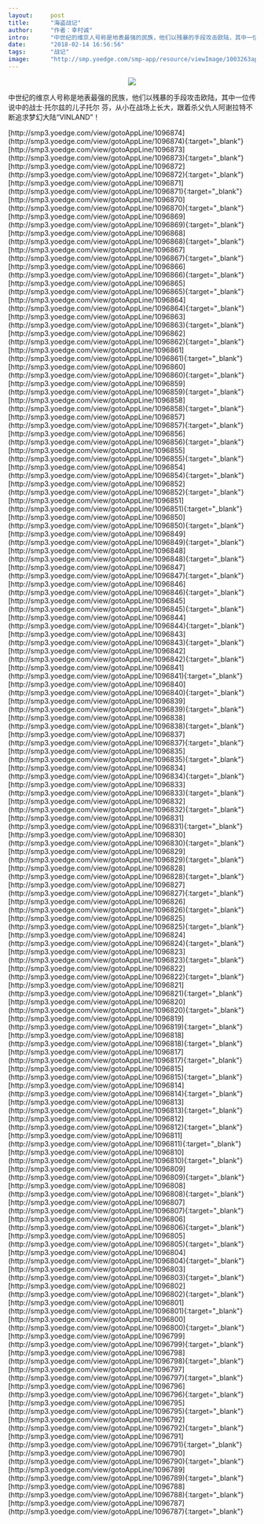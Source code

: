 ```yaml
---
layout:     post
title:      "海盗战记"
author:     "作者：幸村诚"
intro:      "中世纪的维京人号称是地表最强的民族，他们以残暴的手段攻击欧陆，其中一位传说中的战士‧托尔兹的儿子托尔 芬，从小在战场上长大，跟着杀父仇人阿谢拉特不断追求梦幻大陆“VINLAND”！"
date:       "2018-02-14 16:56:56"
tags:       "战记"
image:      "http://smp.yoedge.com/smp-app/resource/viewImage/1003263appline.png"
---
```

<div style="text-align: center">
<p><img src="http://smp.yoedge.com/smp-app/resource/viewImage/1003263appline.png"/></p>
</div>
<p class="post-meta">
<span>中世纪的维京人号称是地表最强的民族，他们以残暴的手段攻击欧陆，其中一位传说中的战士‧托尔兹的儿子托尔 芬，从小在战场上长大，跟着杀父仇人阿谢拉特不断追求梦幻大陆“VINLAND”！</span>
</p>
[http://smp3.yoedge.com/view/gotoAppLine/1096874](http://smp3.yoedge.com/view/gotoAppLine/1096874){:target="_blank"}
[http://smp3.yoedge.com/view/gotoAppLine/1096873](http://smp3.yoedge.com/view/gotoAppLine/1096873){:target="_blank"}
[http://smp3.yoedge.com/view/gotoAppLine/1096872](http://smp3.yoedge.com/view/gotoAppLine/1096872){:target="_blank"}
[http://smp3.yoedge.com/view/gotoAppLine/1096871](http://smp3.yoedge.com/view/gotoAppLine/1096871){:target="_blank"}
[http://smp3.yoedge.com/view/gotoAppLine/1096870](http://smp3.yoedge.com/view/gotoAppLine/1096870){:target="_blank"}
[http://smp3.yoedge.com/view/gotoAppLine/1096869](http://smp3.yoedge.com/view/gotoAppLine/1096869){:target="_blank"}
[http://smp3.yoedge.com/view/gotoAppLine/1096868](http://smp3.yoedge.com/view/gotoAppLine/1096868){:target="_blank"}
[http://smp3.yoedge.com/view/gotoAppLine/1096867](http://smp3.yoedge.com/view/gotoAppLine/1096867){:target="_blank"}
[http://smp3.yoedge.com/view/gotoAppLine/1096866](http://smp3.yoedge.com/view/gotoAppLine/1096866){:target="_blank"}
[http://smp3.yoedge.com/view/gotoAppLine/1096865](http://smp3.yoedge.com/view/gotoAppLine/1096865){:target="_blank"}
[http://smp3.yoedge.com/view/gotoAppLine/1096864](http://smp3.yoedge.com/view/gotoAppLine/1096864){:target="_blank"}
[http://smp3.yoedge.com/view/gotoAppLine/1096863](http://smp3.yoedge.com/view/gotoAppLine/1096863){:target="_blank"}
[http://smp3.yoedge.com/view/gotoAppLine/1096862](http://smp3.yoedge.com/view/gotoAppLine/1096862){:target="_blank"}
[http://smp3.yoedge.com/view/gotoAppLine/1096861](http://smp3.yoedge.com/view/gotoAppLine/1096861){:target="_blank"}
[http://smp3.yoedge.com/view/gotoAppLine/1096860](http://smp3.yoedge.com/view/gotoAppLine/1096860){:target="_blank"}
[http://smp3.yoedge.com/view/gotoAppLine/1096859](http://smp3.yoedge.com/view/gotoAppLine/1096859){:target="_blank"}
[http://smp3.yoedge.com/view/gotoAppLine/1096858](http://smp3.yoedge.com/view/gotoAppLine/1096858){:target="_blank"}
[http://smp3.yoedge.com/view/gotoAppLine/1096857](http://smp3.yoedge.com/view/gotoAppLine/1096857){:target="_blank"}
[http://smp3.yoedge.com/view/gotoAppLine/1096856](http://smp3.yoedge.com/view/gotoAppLine/1096856){:target="_blank"}
[http://smp3.yoedge.com/view/gotoAppLine/1096855](http://smp3.yoedge.com/view/gotoAppLine/1096855){:target="_blank"}
[http://smp3.yoedge.com/view/gotoAppLine/1096854](http://smp3.yoedge.com/view/gotoAppLine/1096854){:target="_blank"}
[http://smp3.yoedge.com/view/gotoAppLine/1096852](http://smp3.yoedge.com/view/gotoAppLine/1096852){:target="_blank"}
[http://smp3.yoedge.com/view/gotoAppLine/1096851](http://smp3.yoedge.com/view/gotoAppLine/1096851){:target="_blank"}
[http://smp3.yoedge.com/view/gotoAppLine/1096850](http://smp3.yoedge.com/view/gotoAppLine/1096850){:target="_blank"}
[http://smp3.yoedge.com/view/gotoAppLine/1096849](http://smp3.yoedge.com/view/gotoAppLine/1096849){:target="_blank"}
[http://smp3.yoedge.com/view/gotoAppLine/1096848](http://smp3.yoedge.com/view/gotoAppLine/1096848){:target="_blank"}
[http://smp3.yoedge.com/view/gotoAppLine/1096847](http://smp3.yoedge.com/view/gotoAppLine/1096847){:target="_blank"}
[http://smp3.yoedge.com/view/gotoAppLine/1096846](http://smp3.yoedge.com/view/gotoAppLine/1096846){:target="_blank"}
[http://smp3.yoedge.com/view/gotoAppLine/1096845](http://smp3.yoedge.com/view/gotoAppLine/1096845){:target="_blank"}
[http://smp3.yoedge.com/view/gotoAppLine/1096844](http://smp3.yoedge.com/view/gotoAppLine/1096844){:target="_blank"}
[http://smp3.yoedge.com/view/gotoAppLine/1096843](http://smp3.yoedge.com/view/gotoAppLine/1096843){:target="_blank"}
[http://smp3.yoedge.com/view/gotoAppLine/1096842](http://smp3.yoedge.com/view/gotoAppLine/1096842){:target="_blank"}
[http://smp3.yoedge.com/view/gotoAppLine/1096841](http://smp3.yoedge.com/view/gotoAppLine/1096841){:target="_blank"}
[http://smp3.yoedge.com/view/gotoAppLine/1096840](http://smp3.yoedge.com/view/gotoAppLine/1096840){:target="_blank"}
[http://smp3.yoedge.com/view/gotoAppLine/1096839](http://smp3.yoedge.com/view/gotoAppLine/1096839){:target="_blank"}
[http://smp3.yoedge.com/view/gotoAppLine/1096838](http://smp3.yoedge.com/view/gotoAppLine/1096838){:target="_blank"}
[http://smp3.yoedge.com/view/gotoAppLine/1096837](http://smp3.yoedge.com/view/gotoAppLine/1096837){:target="_blank"}
[http://smp3.yoedge.com/view/gotoAppLine/1096835](http://smp3.yoedge.com/view/gotoAppLine/1096835){:target="_blank"}
[http://smp3.yoedge.com/view/gotoAppLine/1096834](http://smp3.yoedge.com/view/gotoAppLine/1096834){:target="_blank"}
[http://smp3.yoedge.com/view/gotoAppLine/1096833](http://smp3.yoedge.com/view/gotoAppLine/1096833){:target="_blank"}
[http://smp3.yoedge.com/view/gotoAppLine/1096832](http://smp3.yoedge.com/view/gotoAppLine/1096832){:target="_blank"}
[http://smp3.yoedge.com/view/gotoAppLine/1096831](http://smp3.yoedge.com/view/gotoAppLine/1096831){:target="_blank"}
[http://smp3.yoedge.com/view/gotoAppLine/1096830](http://smp3.yoedge.com/view/gotoAppLine/1096830){:target="_blank"}
[http://smp3.yoedge.com/view/gotoAppLine/1096829](http://smp3.yoedge.com/view/gotoAppLine/1096829){:target="_blank"}
[http://smp3.yoedge.com/view/gotoAppLine/1096828](http://smp3.yoedge.com/view/gotoAppLine/1096828){:target="_blank"}
[http://smp3.yoedge.com/view/gotoAppLine/1096827](http://smp3.yoedge.com/view/gotoAppLine/1096827){:target="_blank"}
[http://smp3.yoedge.com/view/gotoAppLine/1096826](http://smp3.yoedge.com/view/gotoAppLine/1096826){:target="_blank"}
[http://smp3.yoedge.com/view/gotoAppLine/1096825](http://smp3.yoedge.com/view/gotoAppLine/1096825){:target="_blank"}
[http://smp3.yoedge.com/view/gotoAppLine/1096824](http://smp3.yoedge.com/view/gotoAppLine/1096824){:target="_blank"}
[http://smp3.yoedge.com/view/gotoAppLine/1096823](http://smp3.yoedge.com/view/gotoAppLine/1096823){:target="_blank"}
[http://smp3.yoedge.com/view/gotoAppLine/1096822](http://smp3.yoedge.com/view/gotoAppLine/1096822){:target="_blank"}
[http://smp3.yoedge.com/view/gotoAppLine/1096821](http://smp3.yoedge.com/view/gotoAppLine/1096821){:target="_blank"}
[http://smp3.yoedge.com/view/gotoAppLine/1096820](http://smp3.yoedge.com/view/gotoAppLine/1096820){:target="_blank"}
[http://smp3.yoedge.com/view/gotoAppLine/1096819](http://smp3.yoedge.com/view/gotoAppLine/1096819){:target="_blank"}
[http://smp3.yoedge.com/view/gotoAppLine/1096818](http://smp3.yoedge.com/view/gotoAppLine/1096818){:target="_blank"}
[http://smp3.yoedge.com/view/gotoAppLine/1096817](http://smp3.yoedge.com/view/gotoAppLine/1096817){:target="_blank"}
[http://smp3.yoedge.com/view/gotoAppLine/1096815](http://smp3.yoedge.com/view/gotoAppLine/1096815){:target="_blank"}
[http://smp3.yoedge.com/view/gotoAppLine/1096814](http://smp3.yoedge.com/view/gotoAppLine/1096814){:target="_blank"}
[http://smp3.yoedge.com/view/gotoAppLine/1096813](http://smp3.yoedge.com/view/gotoAppLine/1096813){:target="_blank"}
[http://smp3.yoedge.com/view/gotoAppLine/1096812](http://smp3.yoedge.com/view/gotoAppLine/1096812){:target="_blank"}
[http://smp3.yoedge.com/view/gotoAppLine/1096811](http://smp3.yoedge.com/view/gotoAppLine/1096811){:target="_blank"}
[http://smp3.yoedge.com/view/gotoAppLine/1096810](http://smp3.yoedge.com/view/gotoAppLine/1096810){:target="_blank"}
[http://smp3.yoedge.com/view/gotoAppLine/1096809](http://smp3.yoedge.com/view/gotoAppLine/1096809){:target="_blank"}
[http://smp3.yoedge.com/view/gotoAppLine/1096808](http://smp3.yoedge.com/view/gotoAppLine/1096808){:target="_blank"}
[http://smp3.yoedge.com/view/gotoAppLine/1096807](http://smp3.yoedge.com/view/gotoAppLine/1096807){:target="_blank"}
[http://smp3.yoedge.com/view/gotoAppLine/1096806](http://smp3.yoedge.com/view/gotoAppLine/1096806){:target="_blank"}
[http://smp3.yoedge.com/view/gotoAppLine/1096805](http://smp3.yoedge.com/view/gotoAppLine/1096805){:target="_blank"}
[http://smp3.yoedge.com/view/gotoAppLine/1096804](http://smp3.yoedge.com/view/gotoAppLine/1096804){:target="_blank"}
[http://smp3.yoedge.com/view/gotoAppLine/1096803](http://smp3.yoedge.com/view/gotoAppLine/1096803){:target="_blank"}
[http://smp3.yoedge.com/view/gotoAppLine/1096802](http://smp3.yoedge.com/view/gotoAppLine/1096802){:target="_blank"}
[http://smp3.yoedge.com/view/gotoAppLine/1096801](http://smp3.yoedge.com/view/gotoAppLine/1096801){:target="_blank"}
[http://smp3.yoedge.com/view/gotoAppLine/1096800](http://smp3.yoedge.com/view/gotoAppLine/1096800){:target="_blank"}
[http://smp3.yoedge.com/view/gotoAppLine/1096799](http://smp3.yoedge.com/view/gotoAppLine/1096799){:target="_blank"}
[http://smp3.yoedge.com/view/gotoAppLine/1096798](http://smp3.yoedge.com/view/gotoAppLine/1096798){:target="_blank"}
[http://smp3.yoedge.com/view/gotoAppLine/1096797](http://smp3.yoedge.com/view/gotoAppLine/1096797){:target="_blank"}
[http://smp3.yoedge.com/view/gotoAppLine/1096796](http://smp3.yoedge.com/view/gotoAppLine/1096796){:target="_blank"}
[http://smp3.yoedge.com/view/gotoAppLine/1096795](http://smp3.yoedge.com/view/gotoAppLine/1096795){:target="_blank"}
[http://smp3.yoedge.com/view/gotoAppLine/1096792](http://smp3.yoedge.com/view/gotoAppLine/1096792){:target="_blank"}
[http://smp3.yoedge.com/view/gotoAppLine/1096791](http://smp3.yoedge.com/view/gotoAppLine/1096791){:target="_blank"}
[http://smp3.yoedge.com/view/gotoAppLine/1096790](http://smp3.yoedge.com/view/gotoAppLine/1096790){:target="_blank"}
[http://smp3.yoedge.com/view/gotoAppLine/1096789](http://smp3.yoedge.com/view/gotoAppLine/1096789){:target="_blank"}
[http://smp3.yoedge.com/view/gotoAppLine/1096788](http://smp3.yoedge.com/view/gotoAppLine/1096788){:target="_blank"}
[http://smp3.yoedge.com/view/gotoAppLine/1096787](http://smp3.yoedge.com/view/gotoAppLine/1096787){:target="_blank"}


